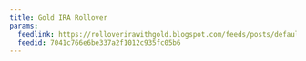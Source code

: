 ```yaml
---
title: Gold IRA Rollover
params:
  feedlink: https://rolloverirawithgold.blogspot.com/feeds/posts/default
  feedid: 7041c766e6be337a2f1012c935fc05b6
---
```

